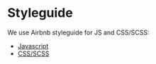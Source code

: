 # Styleguide
We use Airbnb styleguide for JS and CSS/SCSS:

- [Javascript](https://github.com/airbnb/javascript)
- [CSS/SCSS](https://github.com/airbnb/javascript)
